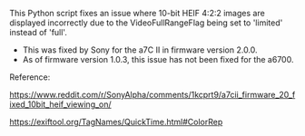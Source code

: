 This Python script fixes an issue where 10-bit HEIF 4:2:2 images are displayed incorrectly due to the VideoFullRangeFlag being set to 'limited' instead of 'full'.

- This was fixed by Sony for the a7C II in firmware version 2.0.0.
- As of firmware version 1.0.3, this issue has not been fixed for the a6700.

Reference: 

https://www.reddit.com/r/SonyAlpha/comments/1kcprt9/a7cii_firmware_20_fixed_10bit_heif_viewing_on/

https://exiftool.org/TagNames/QuickTime.html#ColorRep